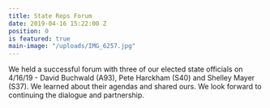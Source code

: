 ```yaml
---
title: State Reps Forum
date: 2019-04-16 15:22:00 Z
position: 0
is featured: true
main-image: "/uploads/IMG_6257.jpg"
---
```


We held a successful forum with three of our elected state officials on 4/16/19 - David Buchwald (A93), Pete Harckham (S40) and Shelley Mayer (S37). We learned about their agendas and shared ours. We look forward to continuing the dialogue and partnership. 